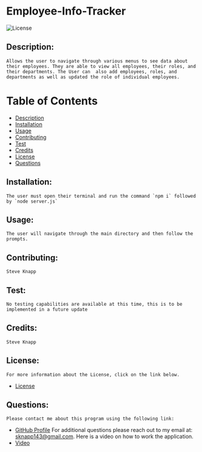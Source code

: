 
# Employee-Info-Tracker
![License](https://img.shields.io/badge/License--blue.svg "License Badge")

## Description:
    Allows the user to navigate through various menus to see data about their employees. They are able to view all employees, their roles, and their departments. The User can  also add employees, roles, and departments as well as updated the role of individual employees.

# Table of Contents

- [Description](#description)
- [Installation](#installation)
- [Usage](#usage) 
- [Contributing](#contributing)
- [Test](#test)
- [Credits](#credits)
- [License](#license) 
- [Questions](#questions)

## Installation:
    The user must open their terminal and run the command `npm i` followed by `node server.js`
## Usage:
    The user will navigate through the main directory and then follow the prompts.
## Contributing:
    Steve Knapp
## Test:
    No testing capabilities are available at this time, this is to be implemented in a future update
## Credits:
    Steve Knapp
## License:
    For more information about the License, click on the link below.
    
- [License](https://opensource.org/licenses/)
## Questions:
    Please contact me about this program using the following link: 
- [GitHub Profile](https://github.com/Stovencrantz)
For additional questions please reach out to my email at: sknapp143@gmail.com.
    Here is a video on how to work the application.
- [Video](https://drive.google.com/file/d/1S7Ghxkw8DkgHQ8dZb39vRoqImev4Hydz/view)
